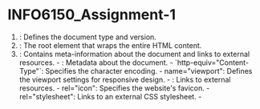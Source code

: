 # INFO6150_Assignment-1

1. <!DOCTYPE html>: Defines the document type and version.

2. <html>: The root element that wraps the entire HTML content.

3. <head>: Contains meta-information about the document and links to external resources.
   - <meta>: Metadata about the document.
     - `http-equiv="Content-Type"`: Specifies the character encoding.
     - name="viewport": Defines the viewport settings for responsive design.
   - <link>: Links to external resources.
     - rel="icon": Specifies the website's favicon.
     - rel="stylesheet": Links to an external CSS stylesheet.
   - <title>: Sets the title of the web page.

4. body>: Contains the visible content of the web page.
   - <div>: A container for grouping elements.
   - <header> Represents the header section of the web page.
   - <a>: Defines hyperlinks.
   - <h1>, <h2>, <h3>, <h4>: Heading elements.
   - <p>: Paragraphs of text.
   - <button>: A clickable button element.
   - <img>: Embeds images.
   - <video>: Embeds videos.
   - <details>: Creates a disclosure widget to hide or show content.
   - <summary>: Defines the summary or label for a <details> element.

5. <utton>: A clickable button element.

6. <ul> and <li> : Used for creating unordered lists.
